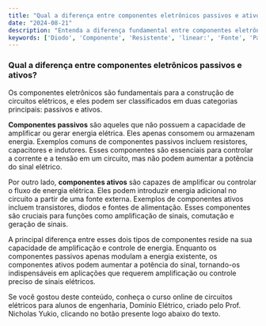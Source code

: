 ```yaml
---
title: "Qual a diferença entre componentes eletrônicos passivos e ativos?"
date: "2024-08-21"
description: "Entenda a diferença fundamental entre componentes eletrônicos passivos e ativos no contexto de circuitos elétricos."
keywords: ['Diodo', 'Componente', 'Resistente', 'linear:', 'Fonte', 'Passivo', 'Ativo']
---
```


### Qual a diferença entre componentes eletrônicos passivos e ativos?

Os componentes eletrônicos são fundamentais para a construção de circuitos elétricos, e eles podem ser classificados em duas categorias principais: passivos e ativos. 

**Componentes passivos** são aqueles que não possuem a capacidade de amplificar ou gerar energia elétrica. Eles apenas consomem ou armazenam energia. Exemplos comuns de componentes passivos incluem resistores, capacitores e indutores. Esses componentes são essenciais para controlar a corrente e a tensão em um circuito, mas não podem aumentar a potência do sinal elétrico.

Por outro lado, **componentes ativos** são capazes de amplificar ou controlar o fluxo de energia elétrica. Eles podem introduzir energia adicional no circuito a partir de uma fonte externa. Exemplos de componentes ativos incluem transistores, diodos e fontes de alimentação. Esses componentes são cruciais para funções como amplificação de sinais, comutação e geração de sinais.

A principal diferença entre esses dois tipos de componentes reside na sua capacidade de amplificação e controle de energia. Enquanto os componentes passivos apenas modulam a energia existente, os componentes ativos podem aumentar a potência do sinal, tornando-os indispensáveis em aplicações que requerem amplificação ou controle preciso de sinais elétricos.

Se você gostou deste conteúdo, conheça o curso online de circuitos elétricos para alunos de engenharia, Domínio Elétrico, criado pelo Prof. Nicholas Yukio, clicando no botão presente logo abaixo do texto.